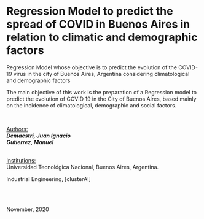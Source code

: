 # Regression Model to predict the spread of COVID in Buenos Aires in relation to climatic and demographic factors
Regression Model whose objective is to predict the evolution of the COVID-19 virus in the city of Buenos Aires, Argentina considering climatological and demographic factors
<br>

The main objective of this work is the preparation of a Regression model to predict the evolution of COVID 19 in the City of Buenos Aires, based mainly on the incidence of climatological, demographic and social factors.

<br>

<u>Authors:</u>
<br>
<b><i>Demaestri, Juan Ignacio<br>
Gutierrez, Manuel
</i></b>
<br>

<br>
<u>Institutions: </u>
<br>
Universidad Tecnológica Nacional, Buenos Aires, Argentina. <br>

Industrial Engineering, [clusterAI]

<br>
<br>

November, 2020
